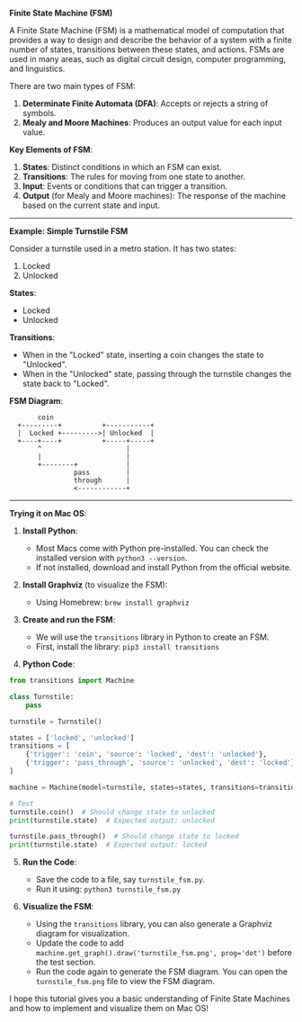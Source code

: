 **Finite State Machine (FSM)**

A Finite State Machine (FSM) is a mathematical model of computation that provides a way to design and describe the behavior of a system with a finite number of states, transitions between these states, and actions. FSMs are used in many areas, such as digital circuit design, computer programming, and linguistics.

There are two main types of FSM:
1. **Determinate Finite Automata (DFA)**: Accepts or rejects a string of symbols.
2. **Mealy and Moore Machines**: Produces an output value for each input value.

**Key Elements of FSM**:
1. **States**: Distinct conditions in which an FSM can exist.
2. **Transitions**: The rules for moving from one state to another.
3. **Input**: Events or conditions that can trigger a transition.
4. **Output** (for Mealy and Moore machines): The response of the machine based on the current state and input.

---

**Example: Simple Turnstile FSM**

Consider a turnstile used in a metro station. It has two states:
1. Locked
2. Unlocked

**States**:
- Locked
- Unlocked

**Transitions**:
- When in the "Locked" state, inserting a coin changes the state to "Unlocked".
- When in the "Unlocked" state, passing through the turnstile changes the state back to "Locked".

**FSM Diagram**:
```
       coin
  +---------+          +-----------+
  |  Locked +--------->| Unlocked  |
  +----+----+          +-----+-----+
       ^                     |
       |                     |
       +--------+            |
                pass         |
                through      |
                <------------+
```

---

**Trying it on Mac OS**:

1. **Install Python**:
   - Most Macs come with Python pre-installed. You can check the installed version with `python3 --version`.
   - If not installed, download and install Python from the official website.

2. **Install Graphviz** (to visualize the FSM):
   - Using Homebrew: `brew install graphviz`

3. **Create and run the FSM**:
   - We will use the `transitions` library in Python to create an FSM.
   - First, install the library: `pip3 install transitions`

4. **Python Code**:

```python
from transitions import Machine

class Turnstile:
    pass

turnstile = Turnstile()

states = ['locked', 'unlocked']
transitions = [
    {'trigger': 'coin', 'source': 'locked', 'dest': 'unlocked'},
    {'trigger': 'pass_through', 'source': 'unlocked', 'dest': 'locked'}
]

machine = Machine(model=turnstile, states=states, transitions=transitions, initial='locked')

# Test
turnstile.coin()  # Should change state to unlocked
print(turnstile.state)  # Expected output: unlocked

turnstile.pass_through()  # Should change state to locked
print(turnstile.state)  # Expected output: locked
```

5. **Run the Code**:
   - Save the code to a file, say `turnstile_fsm.py`.
   - Run it using: `python3 turnstile_fsm.py`

6. **Visualize the FSM**:
   - Using the `transitions` library, you can also generate a Graphviz diagram for visualization.
   - Update the code to add `machine.get_graph().draw('turnstile_fsm.png', prog='dot')` before the test section.
   - Run the code again to generate the FSM diagram. You can open the `turnstile_fsm.png` file to view the FSM diagram.

I hope this tutorial gives you a basic understanding of Finite State Machines and how to implement and visualize them on Mac OS!
